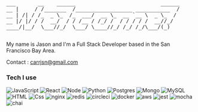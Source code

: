 

<pre>
___       __    ______                           ______
__ |     / /_______  /__________________ ___________  /
__ | /| / /_  _ \_  /_  ___/  __ \_  __ `__ \  _ \_  / 
__ |/ |/ / /  __/  / / /__ / /_/ /  / / / / /  __//_/  
____/|__/  \___//_/  \___/ \____//_/ /_/ /_/\___/(_)  

</pre>
                                                    

My name is Jason and I'm a Full Stack Developer based in the San Francisco Bay Area.
 
Contact : carrjsn@gmail.com

### Tech I use
<p>
  <img alt="JavaScript" src="https://img.shields.io/badge/JavaScript-F7DF1E?logo=javascript&logoColor=white&style=for-the-badge" />
  <img alt="React" src="https://img.shields.io/badge/React-61DAFB?logo=react&logoColor=white&style=for-the-badge" />
  <img alt="Node" src="https://img.shields.io/badge/NodeJS-339933?logo=node.js&logoColor=white&style=for-the-badge" />
  <img alt="Python" src="https://img.shields.io/badge/Python-3776AB?logo=python&logoColor=white&style=for-the-badge" />
  <img alt="Postgres" src="https://img.shields.io/badge/Postgres-4169E1?logo=postgreSQL&logoColor=white&style=for-the-badge" />
  <img alt="Mongo" src="https://img.shields.io/badge/Mongo-47A248?logo=mongoDB&logoColor=white&style=for-the-badge" />
  <img alt="MySQL" src="https://img.shields.io/badge/Mysql-F7DF1E?logo=mysql&logoColor=white&style=for-the-badge" />
  <img alt="HTML" src="https://img.shields.io/badge/HTML5-E34F26?logo=html5&logoColor=white&style=for-the-badge" />
  <img alt="Css" src="https://img.shields.io/badge/CSS3-1572B6?logo=css3&logoColor=white&style=for-the-badge" />
  <img alt="nginx" src="https://img.shields.io/badge/Nginx-009639?logo=nginx&logoColor=white&style=for-the-badge" />
  <img alt="redis" src="https://img.shields.io/badge/redis-DC382D?logo=redis&logoColor=white&style=for-the-badge" />
  <img alt="circleci" src="https://img.shields.io/badge/circleCI-343434?logo=circleCI&logoColor=white&style=for-the-badge" />
  <img alt="docker" src="https://img.shields.io/badge/docker-2496ED?logo=docker&logoColor=white&style=for-the-badge" />
  <img alt="aws" src="https://img.shields.io/badge/AWS-232F3E?logo=amazonaws&logoColor=white&style=for-the-badge" />
  <img alt="jest" src="https://img.shields.io/badge/jest-C21325?logo=jest&logoColor=white&style=for-the-badge" />
  <img alt="mocha" src="https://img.shields.io/badge/mocha-8D6748?logo=mocha&logoColor=white&style=for-the-badge" />
  <img alt="chai" src="https://img.shields.io/badge/chai-A30701?logo=chai&logoColor=white&style=for-the-badge" />
</p>




<!--
**carrjsn/carrjsn** is a ✨ _special_ ✨ repository because its `README.md` (this file) appears on your GitHub profile.

Here are some ideas to get you started:

- 🔭 I’m currently working on ...
- 🌱 I’m currently learning ...
- 👯 I’m looking to collaborate on ...
- 🤔 I’m looking for help with ...
- 💬 Ask me about ...
- 📫 How to reach me: ...
- 😄 Pronouns: ...
- ⚡ Fun fact: ...
-->
